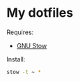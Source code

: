 # My dotfiles

Requires:

- [GNU Stow](https://www.gnu.org/software/stow/)

Install:

```sh
stow -t ~ *
```

